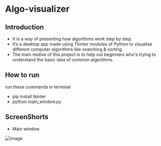 # Algo-visualizer

## Introduction

- It is a way of presenting how algorithms work step by step. 
- It’s a desktop app made using Tkinter modules of Python to visualize different computer algorithms like searching &amp; sorting. 
- The main motive of this project is to help out beginners who's trying to understand the basic idea of common algorithms.

## How to run
run these commands in terminal
- pip install tkinter
- python main_window.py 

## ScreenShorts

- Main window


![image](https://user-images.githubusercontent.com/89654260/154813880-8f49e7c1-be26-4280-b5f4-91173224469c.png)






